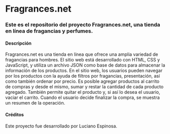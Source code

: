 <h1>Fragrances.net</h1>
<h3>Este es el repositorio del proyecto Fragrances.net, una tienda en línea de fragancias y perfumes.</h3>
<h4>Descripción</h4>
<p>Fragrances.net es una tienda en línea que ofrece una amplia variedad de fragancias para hombres. El sitio web está desarrollado con HTML, CSS y JavaScript, y utiliza un archivo JSON como base de datos para almacenar la información de los productos.
En el sitio web, los usuarios pueden navegar por los productos con la ayuda de filtros por fragancias, presentación, así como también ordenar por precio. Es posible agregar productos al carrito de compras y desde el mismo, sumar y restar la cantidad de cada producto agregado. También permite quitar el producto y, si así lo desea el usuario, vaciar el carrito. Cuando el usuario decide finalizar la compra, se muestra un resumen de la operación.</p>

<h4>Créditos</h4>
Este proyecto fue desarrollado por Luciano Espinosa.

